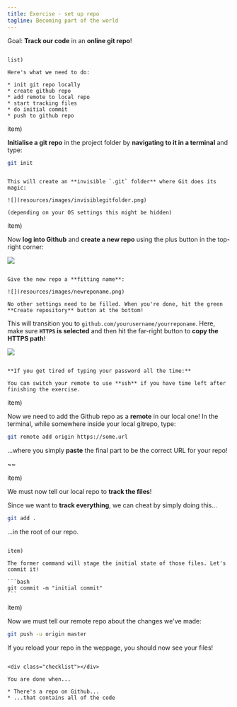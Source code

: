 ```yaml
---
title: Exercise - set up repo
tagline: Becoming part of the world
---
```


<div class="goal"></div>

Goal: **Track our code** in an **online git repo**!

~~~

list)

Here's what we need to do:

* init git repo locally
* create github repo
* add remote to local repo
* start tracking files
* do initial commit
* push to github repo

~~~

item)

**Initialise a git repo** in the project folder by **navigating to it in a terminal** and type:

```bash
git init
```

~~~

This will create an **invisible `.git` folder** where Git does its magic:

![](resources/images/invisiblegitfolder.png)

(depending on your OS settings this might be hidden)

~~~

item)

Now **log into Github** and **create a new repo** using the plus button in the top-right corner:

![](resources/images/newgithubrepo.png)

~~~

Give the new repo a **fitting name**:

![](resources/images/newreponame.png)

No other settings need to be filled. When you're done, hit the green **Create repository** button at the bottom!

~~~

This will transition you to `github.com/yourusername/yourreponame`. Here, make sure **`HTTPS` is selected** and then hit the far-right button to **copy the HTTPS path**!

![](resources/images/copynewrepoaddress.png)

~~~

**If you get tired of typing your password all the time:**

You can switch your remote to use **ssh** if you have time left after finishing the exercise.

~~~
item)

Now we need to add the Github repo as a **remote** in our local one! In the terminal, while somewhere inside your local gitrepo, type:

```bash
git remote add origin https://some.url
```

...where you simply **paste** the final part to be the correct URL for your repo!

~~

item)

We must now tell our local repo to **track the files**!

Since we want to **track everything**, we can cheat by simply doing this...

```bash
git add .
```

...in the root of our repo.

~~~

item)

The former command will stage the initial state of those files. Let's commit it!

```bash
git commit -m "initial commit"
```

~~~~

item)

Now we must tell our remote repo about the changes we've made:

```bash
git push -u origin master
```

If you reload your repo in the weppage, you should now see your files!

~~~~

<div class="checklist"></div>

You are done when...

* There's a repo on Github...
* ...that contains all of the code
